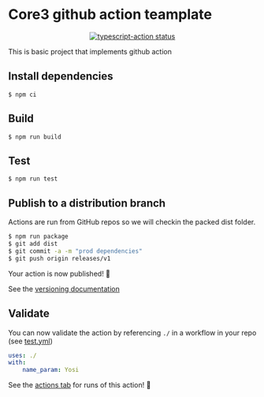 # Core3 github action teamplate

<p align="center">
  <a href="https://github.com/wixplosives/core3-action-template/actions"><img alt="typescript-action status" src="https://github.com/wixplosives/core3-action-template/workflows/build-test/badge.svg"></a>
</p>

This is basic project that implements github action

## Install dependencies
```
$ npm ci
```
## Build
```
$ npm run build
```
## Test 
```
$ npm run test
```

## Publish to a distribution branch

Actions are run from GitHub repos so we will checkin the packed dist folder.

```bash
$ npm run package
$ git add dist
$ git commit -a -m "prod dependencies"
$ git push origin releases/v1
```

Your action is now published! :rocket:

See the [versioning documentation](https://github.com/actions/toolkit/blob/master/docs/action-versioning.md)

## Validate

You can now validate the action by referencing `./` in a workflow in your repo (see [test.yml](.github/workflows/test.yml))

```yaml
uses: ./
with:
    name_param: Yosi
```

See the [actions tab](https://github.com/wixplosives/core3-action-template/actions) for runs of this action! :rocket:
